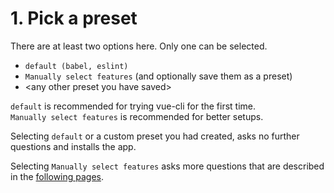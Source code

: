 
# 1. Pick a preset

There are at least two options here. Only one can be selected.

* `default (babel, eslint)`
* `Manually select features` (and optionally save them as a preset)
* \<any other preset you have saved>

`default` is recommended for trying vue-cli for the first time.  
`Manually select features` is recommended for better setups.

Selecting `default` or a custom preset you had created,
asks no further questions and installs the app.

Selecting `Manually select features` asks more questions
that are described in the [following pages](./2-check-the-features/).

